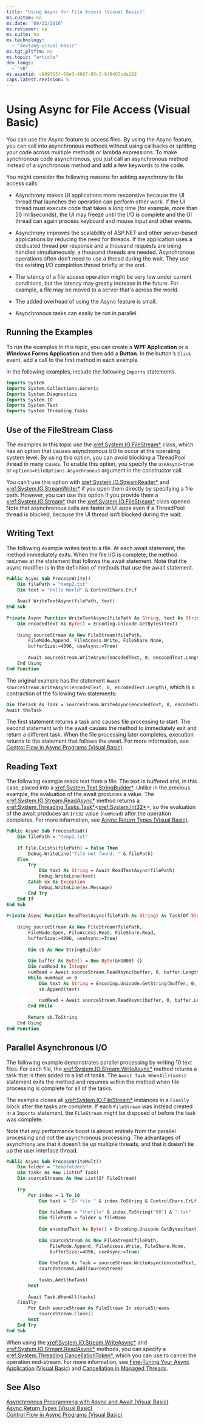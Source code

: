 ```yaml
---
title: "Using Async for File Access (Visual Basic)"
ms.custom: na
ms.date: "09/22/2016"
ms.reviewer: na
ms.suite: na
ms.technology: 
  - "devlang-visual-basic"
ms.tgt_pltfrm: na
ms.topic: "article"
dev_langs: 
  - "VB"
ms.assetid: c989305f-08e3-4687-95c3-948465cda202
caps.latest.revision: 5
---
```

# Using Async for File Access (Visual Basic)
You can use the Async feature to access files. By using the Async feature, you can call into asynchronous methods without using callbacks or splitting your code across multiple methods or lambda expressions. To make synchronous code asynchronous, you just call an asynchronous method instead of a synchronous method and add a few keywords to the code.  
  
 You might consider the following reasons for adding asynchrony to file access calls:  
  
-   Asynchrony makes UI applications more responsive because the UI thread that launches the operation can perform other work. If the UI thread must execute code that takes a long time (for example, more than 50 milliseconds), the UI may freeze until the I/O is complete and the UI thread can again process keyboard and mouse input and other events.  
  
-   Asynchrony improves the scalability of ASP.NET and other server-based applications by reducing the need for threads. If the application uses a dedicated thread per response and a thousand requests are being handled simultaneously, a thousand threads are needed. Asynchronous operations often don’t need to use a thread during the wait. They use the existing I/O completion thread briefly at the end.  
  
-   The latency of a file access operation might be very low under current conditions, but the latency may greatly increase in the future. For example, a file may be moved to a server that's across the world.  
  
-   The added overhead of using the Async feature is small.  
  
-   Asynchronous tasks can easily be run in parallel.  
  
## Running the Examples  
 To run the examples in this topic, you can create a **WPF Application** or a **Windows Forms Application** and then add a **Button**. In the button's `Click` event, add a call to the first method in each example.  
  
 In the following examples, include the following `Imports` statements.  
  
```vb  
Imports System  
Imports System.Collections.Generic  
Imports System.Diagnostics  
Imports System.IO  
Imports System.Text  
Imports System.Threading.Tasks  
```  
  
## Use of the FileStream Class  
 The examples in this topic use the <xref:System.IO.FileStream*> class, which has an option that causes asynchronous I/O to occur at the operating system level. By using this option, you can avoid blocking a ThreadPool thread in many cases. To enable this option, you specify the `useAsync=true` or `options=FileOptions.Asynchronous` argument in the constructor call.  
  
 You can’t use this option with <xref:System.IO.StreamReader*> and <xref:System.IO.StreamWriter*> if you open them directly by specifying a file path. However, you can use this option if you provide them a <xref:System.IO.Stream*> that the <xref:System.IO.FileStream*> class opened. Note that asynchronous calls are faster in UI apps even if a ThreadPool thread is blocked, because the UI thread isn’t blocked during the wait.  
  
## Writing Text  
 The following example writes text to a file. At each await statement, the method immediately exits. When the file I/O is complete, the method resumes at the statement that follows the await statement. Note that the async modifier is in the definition of methods that use the await statement.  
  
```vb  
Public Async Sub ProcessWrite()  
    Dim filePath = "temp2.txt"  
    Dim text = "Hello World" & ControlChars.CrLf  
  
    Await WriteTextAsync(filePath, text)  
End Sub  
  
Private Async Function WriteTextAsync(filePath As String, text As String) As Task  
    Dim encodedText As Byte() = Encoding.Unicode.GetBytes(text)  
  
    Using sourceStream As New FileStream(filePath,  
        FileMode.Append, FileAccess.Write, FileShare.None,  
        bufferSize:=4096, useAsync:=True)  
  
        Await sourceStream.WriteAsync(encodedText, 0, encodedText.Length)  
    End Using  
End Function  
```  
  
 The original example has the statement `Await sourceStream.WriteAsync(encodedText, 0, encodedText.Length)`, which is a contraction of the following two statements:  
  
```vb  
Dim theTask As Task = sourceStream.WriteAsync(encodedText, 0, encodedText.Length)  
Await theTask  
```  
  
 The first statement returns a task and causes file processing to start. The second statement with the await causes the method to immediately exit and return a different task. When the file processing later completes, execution returns to the statement that follows the await. For more information, see  [Control Flow in Async Programs (Visual Basic)](../vs140/control-flow-in-async-programs--visual-basic-.md).  
  
## Reading Text  
 The following example reads text from a file. The text is buffered and, in this case, placed into a <xref:System.Text.StringBuilder*>. Unlike in the previous example, the evaluation of the await produces a value. The <xref:System.IO.Stream.ReadAsync*> method returns a <xref:System.Threading.Tasks.Task*><<xref:System.Int32*>>, so the evaluation of the await produces an `Int32` value (`numRead`) after the operation completes. For more information, see [Async Return Types (Visual Basic)](../vs140/async-return-types--visual-basic-.md).  
  
```vb  
Public Async Sub ProcessRead()  
    Dim filePath = "temp2.txt"  
  
    If File.Exists(filePath) = False Then  
        Debug.WriteLine("file not found: " & filePath)  
    Else  
        Try  
            Dim text As String = Await ReadTextAsync(filePath)  
            Debug.WriteLine(text)  
        Catch ex As Exception  
            Debug.WriteLine(ex.Message)  
        End Try  
    End If  
End Sub  
  
Private Async Function ReadTextAsync(filePath As String) As Task(Of String)  
  
    Using sourceStream As New FileStream(filePath,  
        FileMode.Open, FileAccess.Read, FileShare.Read,  
        bufferSize:=4096, useAsync:=True)  
  
        Dim sb As New StringBuilder  
  
        Dim buffer As Byte() = New Byte(&H1000) {}  
        Dim numRead As Integer  
        numRead = Await sourceStream.ReadAsync(buffer, 0, buffer.Length)  
        While numRead <> 0  
            Dim text As String = Encoding.Unicode.GetString(buffer, 0, numRead)  
            sb.Append(text)  
  
            numRead = Await sourceStream.ReadAsync(buffer, 0, buffer.Length)  
        End While  
  
        Return sb.ToString  
    End Using  
End Function  
```  
  
## Parallel Asynchronous I/O  
 The following example demonstrates parallel processing by writing 10 text files. For each file, the <xref:System.IO.Stream.WriteAsync*> method returns a task that is then added to a list of tasks. The `Await Task.WhenAll(tasks)` statement exits the method and resumes within the method when file processing is complete for all of the tasks.  
  
 The example closes all <xref:System.IO.FileStream*> instances in a `Finally` block after the tasks are complete. If each `FileStream` was instead created in a `Imports` statement, the `FileStream` might be disposed of before the task was complete.  
  
 Note that any performance boost is almost entirely from the parallel processing and not the asynchronous processing. The advantages of asynchrony are that it doesn’t tie up multiple threads, and that it doesn’t tie up the user interface thread.  
  
```vb  
Public Async Sub ProcessWriteMult()  
    Dim folder = "tempfolder\"  
    Dim tasks As New List(Of Task)  
    Dim sourceStreams As New List(Of FileStream)  
  
    Try  
        For index = 1 To 10  
            Dim text = "In file " & index.ToString & ControlChars.CrLf  
  
            Dim fileName = "thefile" & index.ToString("00") & ".txt"  
            Dim filePath = folder & fileName  
  
            Dim encodedText As Byte() = Encoding.Unicode.GetBytes(text)  
  
            Dim sourceStream As New FileStream(filePath,  
                FileMode.Append, FileAccess.Write, FileShare.None,  
                bufferSize:=4096, useAsync:=True)  
  
            Dim theTask As Task = sourceStream.WriteAsync(encodedText, 0, encodedText.Length)  
            sourceStreams.Add(sourceStream)  
  
            tasks.Add(theTask)  
        Next  
  
        Await Task.WhenAll(tasks)  
    Finally  
        For Each sourceStream As FileStream In sourceStreams  
            sourceStream.Close()  
        Next  
    End Try  
End Sub  
```  
  
 When using the <xref:System.IO.Stream.WriteAsync*> and <xref:System.IO.Stream.ReadAsync*> methods, you can specify a <xref:System.Threading.CancellationToken*>, which you can use to cancel the operation mid-stream. For more information, see [Fine-Tuning Your Async Application (Visual Basic)](../vs140/fine-tuning-your-async-application--visual-basic-.md) and [Cancellation in Managed Threads](assetId:///eea11fe5-d8b0-4314-bb5d-8a58166fb1c3).  
  
## See Also  
 [Asynchronous Programming with Async and Await (Visual Basic)](../vs140/asynchronous-programming-with-async-and-await--visual-basic-.md)   
 [Async Return Types (Visual Basic)](../vs140/async-return-types--visual-basic-.md)   
 [Control Flow in Async Programs (Visual Basic)](../vs140/control-flow-in-async-programs--visual-basic-.md)